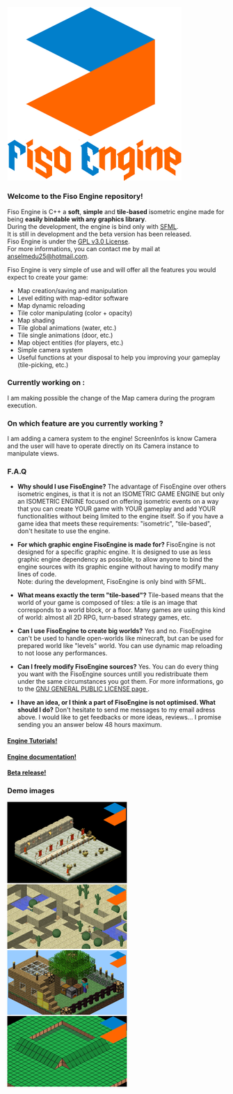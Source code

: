 <img src="https://github.com/AnselmeClergeot/FisoEngine/blob/master/Goodies/logo_text.png" width="400"></img>

### Welcome to the Fiso Engine repository!

Fiso Engine is C++ a **soft**, **simple** and **tile-based** isometric engine made for being **easily bindable with any graphics library**.<br/>
During the development, the engine is bind only with <a href="http://www.sfml-dev.org/index-fr.php">SFML</a>. <br/>
It is still in development and the beta version has been released.<br/>
Fiso Engine is under the <a href="http://www.gnu.org/licenses/gpl-3.0.en.html">GPL v3.0 License</a>.<br/>
For more informations, you can contact me by mail at anselmedu25@hotmail.com.

Fiso Engine is very simple of use and will offer all the features you would expect to create your game:
* Map creation/saving and manipulation
* Level editing with map-editor software
* Map dynamic reloading
* Tile color manipulating (color + opacity)
* Map shading
* Tile global animations (water, etc.)
* Tile single animations (door, etc.)
* Map object entities (for players, etc.)
* Simple camera system
* Useful functions at your disposal to help you improving your gameplay (tile-picking, etc.)

### Currently working on :
I am making possible the change of the Map camera during the program execution.

### On which feature are you currently working ?
I am adding a camera system to the engine! ScreenInfos is know Camera and the user will have to operate directly on its Camera instance to manipulate views.

### F.A.Q
* **Why should I use FisoEngine?**
The advantage of FisoEngine over others isometric engines, is that it is not an ISOMETRIC GAME ENGINE but only an ISOMETRIC ENGINE focused on offering isometric events on a way that you can create YOUR game with YOUR gameplay and add YOUR functionalities without being limited to the engine itself. So if you have a game idea that meets these requirements: "isometric", "tile-based", don't hesitate to use the engine.

* **For which graphic engine FisoEngine is made for?**
FisoEngine is not designed for a specific graphic engine. It is designed to use as less graphic engine dependency as possible, to allow anyone to bind the engine sources with its graphic engine without having to modify many lines of code.<br/>
Note: during the development, FisoEngine is only bind with SFML. 

* **What means exactly the term "tile-based"?**
Tile-based means that the world of your game is composed of tiles: a tile is an image that corresponds to a world block, or a floor. Many games are using this kind of world: almost all 2D RPG, turn-based strategy games, etc.

* **Can I use FisoEngine to create big worlds?**
Yes and no. FisoEngine can't be used to handle open-worlds like minecraft, but can be used for prepared world like "levels" world. You can use dynamic map reloading to not loose any performances.

* **Can I freely modify FisoEngine sources?**
Yes. You can do every thing you want with the FisoEngine sources untill you redistribuate them under the same circumstances you got them. For more informations, go to the <a href="https://www.gnu.org/copyleft/gpl.html"> GNU GENERAL PUBLIC LICENSE page </a>.

* **I have an idea, or I think a part of FisoEngine is not optimised. What should I do?**
Don't hesitate to send me messages to my email adress above. I would like to get feedbacks or more ideas, reviews... I promise sending you an answer below 48 hours maximum. 


#### <a href="https://github.com/AnselmeClergeot/IsometricEngine/wiki/Home">Engine Tutorials!</a>
#### <a href="https://github.com/AnselmeClergeot/FisoEngine/tree/master/Documentation">Engine documentation!</a>
#### <a href="https://github.com/AnselmeClergeot/FisoEngine/releases/tag/test">Beta release!</a>

### Demo images
<img src="https://github.com/AnselmeClergeot/FisoEngine/blob/master/Examples/Demo%20images/dofusMap.PNG" width="275"></img>
<img src="https://github.com/AnselmeClergeot/FisoEngine/blob/master/Examples/Demo%20images/desertMap.PNG" width="275"></img>
<img src="https://github.com/AnselmeClergeot/FisoEngine/blob/master/Examples/Demo%20images/miencraftMap.PNG" width="275"></img>
<img src="https://github.com/AnselmeClergeot/FisoEngine/blob/master/Examples/Demo%20images/geometric.png" width="275"></img>
